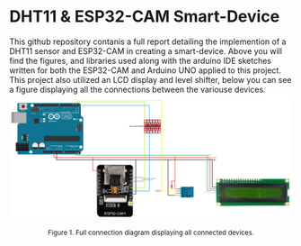 # DHT11 & ESP32-CAM Smart-Device
This github repository contanis a full report detailing the implemention of a DHT11 sensor and ESP32-CAM in creating a smart-device. Above you will find the figures, and libraries used along with the arduino IDE sketches written for both the ESP32-CAM and Arduino UNO applied to this project. This project also utilized an LCD display and level shifter, below you can see a figure displaying all the connections between the variouse devices.
<br />
![figure1](./figures/Figure1.png)
<br />
<p align="center"><sup>Figure 1. Full connection diagram displaying all connected devices.</sup></p>
